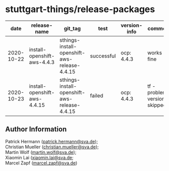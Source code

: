 stuttgart-things/release-packages
================================

| date | release-name | git_tag | test | version-info | comment | package | released | editor |
|---|---|---|---|---|---|---|---|---|
| 2020-10-22 | install-openshift-aws-4.4.3 | sthings-install-openshift-aws-release-4.4.15 | successful | ocp: 4.4.3 | works fine  | [ocp4-aws-releases](http://10.31.102.191:5000/buckets?chosenbucket=install-openshift-aws) | true | cmueller |
| 2020-10-23 | install-openshift-aws-4.4.15 | sthings-install-openshift-aws-release-4.4.15 | failed | ocp: 4.4.3 | tf - problems. version skipped  | [ocp4-aws-releases](http://10.31.102.191:5000/buckets?chosenbucket=install-openshift-aws) | false |cmueller |

Author Information
------------------

Patrick Hermann (patrick.hermann@sva.de);  
Christian Mueller (christian.mueller@sva.de);  
Martin Wolf (martin.wolf@sva.de);  
Xiaomin Lai (xiaomin.lai@sva.de;  
Marcel Zapf (marcel.zapf@sva.de)
